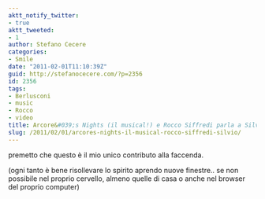 ```yaml
---
aktt_notify_twitter:
- true
aktt_tweeted:
- 1
author: Stefano Cecere
categories:
- Smile
date: "2011-02-01T11:10:39Z"
guid: http://stefanocecere.com/?p=2356
id: 2356
tags:
- Berlusconi
- music
- Rocco
- video
title: Arcore&#039;s Nights (il musical!) e Rocco Siffredi parla a Silvio
slug: /2011/02/01/arcores-nights-il-musical-rocco-siffredi-silvio/
---
```


premetto che questo è il mio unico contributo alla faccenda.
  
(ogni tanto è bene risollevare lo spirito aprendo nuove finestre.. se non possibile nel proprio cervello, almeno quelle di casa o anche nel browser del proprio computer)